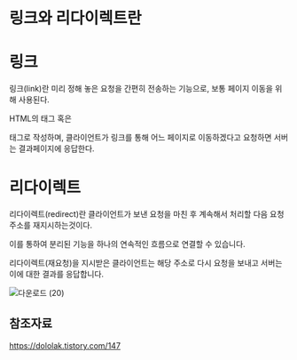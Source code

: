 링크와 리다이렉트란
===

링크
===

링크(link)란 미리 정해 놓은 요청을 간편히 전송하는 기능으로, 보통 페이지 이동을 위해 사용된다.

HTML의 <a> 태그 혹은 <form> 태그로 작성하며, 클라이언트가 링크를 통해 어느 페이지로 이동하겠다고 요청하면 서버는 결과페이지에 응답한다.


리다이렉트
===

리다이렉트(redirect)란 클라이언트가 보낸 요청을 마친 후 계속해서 처리할 다음 요청 주소를 재지시하는것이다.

이를 통하여 분리된 기능을 하나의 연속적인 흐름으로 연결할 수 있습니다.

리다이렉트(재요청)을 지시받은 클라이언트는 해당 주소로 다시 요청을 보내고 서버는 이에 대한 결과를 응답합니다.

![다운로드 (20)](https://github.com/user-attachments/assets/a4b414cc-41de-4c24-869a-e27f42793ba5)





참조자료
---

https://dololak.tistory.com/147
